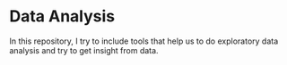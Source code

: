 # Data Analysis

In this repository, I try to include tools that help us to do exploratory data analysis and try to get insight from data.